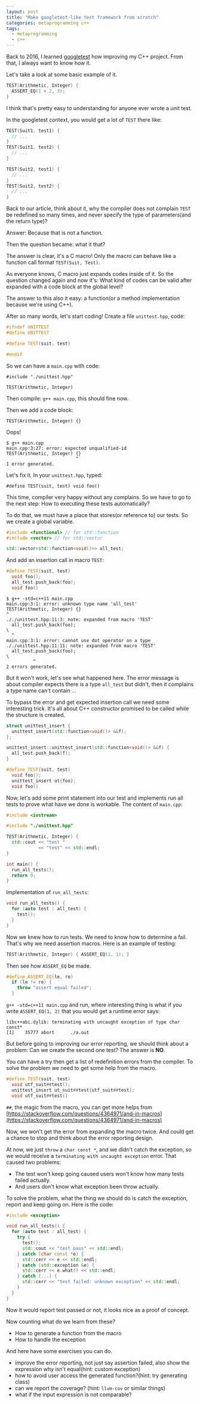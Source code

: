 ```yaml
---
layout: post
title: "Make googletest-like test framework from scratch"
categories: metaprogramming c++
tags:
  - metaprogramming
  - c++
---
```


Back to 2016, I learned [googletest](https://github.com/google/googletest) how improving my C++ project. From that, I always want to know how it.

Let's take a look at some basic example of it.
```c++
TEST(Arithmetic, Integer) {
  ASSERT_EQ(1 + 2, 3);
}
```

I think that's pretty easy to understanding for anyone ever wrote a unit test.

In the googletest context, you would get a lot of `TEST` there like:
```c++
TEST(Suit1, test1) {
  // ...
}
TEST(Suit1, test2) {
  // ...
}

TEST(Suit2, test1) {
  // ...
}
TEST(Suit2, test2) {
  // ...
}
```

Back to our article, think about it, why the compiler does not complain `TEST` be redefined so many times, and never specify the type of parameters(and the return type)?

Answer: Because that is not a function.

Then the question became: what it that?

The answer is clear, it's a C macro! Only the macro can behave like a function call format `TEST(Suit, Test)`.

As everyone knows, C macro just expands codes inside of it. So the question changed again and now it's: What kind of codes can be valid after expanded with a code block at the global level?

The answer to this also it easy: a function(or a method implementation because we're using C++).

After so many words, let's start coding! Create a file `unittest.hpp`, code:
```c++
#ifndef UNITTEST
#define UNITTEST

#define TEST(suit, test)

#endif
```

So we can have a `main.cpp` with code:
```
#include "./unittest.hpp"

TEST(Arithmetic, Integer)
```

Then compile: `g++ main.cpp`, this should fine now.

Then we add a code block:
```
TEST(Arithmetic, Integer) {}
```

Oops!

```
$ g++ main.cpp
main.cpp:3:27: error: expected unqualified-id
TEST(Arithmetic, Integer) {}
                          ^
1 error generated.
```

Let's fix it. In your `unittest.hpp`, typed:
```
#define TEST(suit, test) void foo()
```

This time, compiler very happy without any complains. So we have to go to the next step: How to executing these tests automatically?

To do that, we must have a place that stores(or reference to) our tests. So we create a global variable.
```c++
#include <functional> // for std::function
#include <vector> // for std::vector

std::vector<std::function<void()>> all_test;
```

And add an insertion call in macro `TEST`:
```c++
#define TEST(suit, test)                                                       \
  void foo();                                                                  \
  all_test.push_back(foo);                                                     \
  void foo()
```

```
$ g++ -std=c++11 main.cpp
main.cpp:3:1: error: unknown type name 'all_test'
TEST(Arithmetic, Integer) {}
^
././unittest.hpp:11:3: note: expanded from macro 'TEST'
  all_test.push_back(foo);                                                     \
  ^
main.cpp:3:1: error: cannot use dot operator on a type
././unittest.hpp:11:11: note: expanded from macro 'TEST'
  all_test.push_back(foo);                                                     \
          ^
2 errors generated.
```
But it won't work, let's see what happened here. The error message is about compiler expects there is a type `all_test` but didn't, then it complains a type name can't contain `.`.

To bypass the error and get expected insertion call we need some interesting trick. It's all about C++ constructor promised to be called while the structure is created.
```c++
struct unittest_insert {
  unittest_insert(std::function<void()> &&f);
};

unittest_insert::unittest_insert(std::function<void()> &&f) {
  all_test.push_back(f);
}

#define TEST(suit, test)                                                       \
  void foo();                                                                  \
  unittest_insert ut{foo};                                                     \
  void foo()
```

Now, let's add some print statement into our test and implements run all tests to prove what have we done is workable. The content of `main.cpp`:
```c++
#include <iostream>

#include "./unittest.hpp"

TEST(Arithmetic, Integer) {
  std::cout << "test "
            << "test" << std::endl;
}

int main() {
  run_all_tests();
  return 0;
}
```

Implementation of `run_all_tests`:
```c++
void run_all_tests() {
  for (auto test : all_test) {
    test();
  }
}
```

Now we knew how to run tests. We need to know how to determine a fail.
That's why we need assertion macros. Here is an example of testing:
```c++
TEST(Arithmetic, Integer) { ASSERT_EQ(1, 1); }
```

Then see how `ASSERT_EQ` be made.
```c++
#define ASSERT_EQ(le, re)                                                      \
  if (le != re) {                                                              \
    throw "assert equal failed";                                               \
  }
```

`g++ -std=c++11 main.cpp` and run, where interesting thing is what if you write `ASSERT_EQ(1, 2)` that you would get a runtime error says:
```
libc++abi.dylib: terminating with uncaught exception of type char const*
[1]    35777 abort      ./a.out
```

But before going to improving our error reporting, we should think about a problem: Can we create the second one test? The answer is __NO__.

You can have a try then get a list of redefinition errors from the compiler. To solve the problem we need to get some help from the macro.
```c++
#define TEST(suit, test)                                                       \
  void utf_suit##test();                                                       \
  unittest_insert ut_suit##test{utf_suit##test};                               \
  void utf_suit##test()
```
`##`, the magic from the macro, you can get more helps from [https://stackoverflow.com/questions/4364971/and-in-macros](https://stackoverflow.com/questions/4364971/and-in-macros)

Now, we won't get the error from expanding the macro twice. And could get a chance to stop and think about the error reporting design.

At now, we just `throw` a `char const *`, and we didn't catch the exception, so we would receive a `terminating with uncaught exception` error. That caused two problems:
- The test won't keep going caused users won't know how many tests failed actually.
- And users don't know what exception been throw actually.

To solve the problem, what the thing we should do is catch the exception, report and keep going on. Here is the code:
```c++
#include <exception>

void run_all_tests() {
  for (auto test : all_test) {
    try {
      test();
      std::cout << "test pass" << std::endl;
    } catch (char const *e) {
      std::cerr << e << std::endl;
    } catch (std::exception &e) {
      std::cerr << e.what() << std::endl;
    } catch (...) {
      std::cerr << "test failed: unknown exception" << std::endl;
    }
  }
}
```

Now it would report test passed or not, it looks nice as a proof of concept.

Now counting what do we learn from these?
- How to generate a function from the macro
- How to handle the exception

And here have some exercises you can do.
- improve the error reporting, not just say assertion failed, also show the expression why isn't equal(hint: custom exception)
- how to avoid user access the generated function?(hint: try generating class)
- can we report the coverage? (hint: `llvm-cov` or similar things)
- what if the input expression is not comparable?

